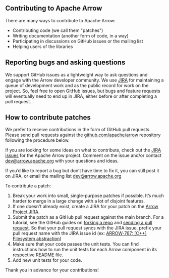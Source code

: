 <!---
  Licensed to the Apache Software Foundation (ASF) under one
  or more contributor license agreements.  See the NOTICE file
  distributed with this work for additional information
  regarding copyright ownership.  The ASF licenses this file
  to you under the Apache License, Version 2.0 (the
  "License"); you may not use this file except in compliance
  with the License.  You may obtain a copy of the License at

    http://www.apache.org/licenses/LICENSE-2.0

  Unless required by applicable law or agreed to in writing,
  software distributed under the License is distributed on an
  "AS IS" BASIS, WITHOUT WARRANTIES OR CONDITIONS OF ANY
  KIND, either express or implied.  See the License for the
  specific language governing permissions and limitations
  under the License.
-->

## Contributing to Apache Arrow

There are many ways to contribute to Apache Arrow:

* Contributing code (we call them "patches")
* Writing documentation (another form of code, in a way)
* Participating in discussions on GitHub issues or the mailing list
* Helping users of the libraries

## Reporting bugs and asking questions

We support GitHub issues as a lightweight way to ask questions and engage with
the Arrow developer community. We use [JIRA][3] for maintaining a queue of
development work and as the public record for work on the project. So, feel
free to open GitHub issues, but bugs and feature requests will eventually need
to end up in JIRA, either before or after completing a pull request.

## How to contribute patches

We prefer to receive contributions in the form of GitHub pull requests. Please
send pull requests against the [github.com/apache/arrow][4] repository following
the procedure below.

If you are looking for some ideas on what to contribute, check out the [JIRA
issues][3] for the Apache Arrow project. Comment on the issue and/or contact
[dev@arrow.apache.org](https://lists.apache.org/list.html?dev@arrow.apache.org)
with your questions and ideas.

If you’d like to report a bug but don’t have time to fix it, you can still post
it on JIRA, or email the mailing list
[dev@arrow.apache.org](https://lists.apache.org/list.html?dev@arrow.apache.org)

To contribute a patch:

1. Break your work into small, single-purpose patches if possible. It’s much
harder to merge in a large change with a lot of disjoint features.
2. If one doesn't already exist, create a JIRA for your patch on the [Arrow Project
JIRA](https://issues.apache.org/jira/browse/ARROW).
3. Submit the patch as a GitHub pull request against the main branch. For a
tutorial, see the GitHub guides on [forking a repo](https://help.github.com/en/articles/fork-a-repo)
and [sending a pull request](https://help.github.com/en/articles/creating-a-pull-request-from-a-fork). So that your pull request syncs with the JIRA issue, prefix your pull request
name with the JIRA issue id (ex: [ARROW-767: [C++] Filesystem abstraction](https://github.com/apache/arrow/pull/4225))
4. Make sure that your code passes the unit tests. You can find instructions
how to run the unit tests for each Arrow component in its respective README
file.
5. Add new unit tests for your code.

Thank you in advance for your contributions!

[1]: mailto:dev-subscribe@arrow.apache.org
[2]: https://github.com/apache/arrow/tree/main/format
[3]: https://issues.apache.org/jira/browse/ARROW
[4]: https://github.com/apache/arrow
